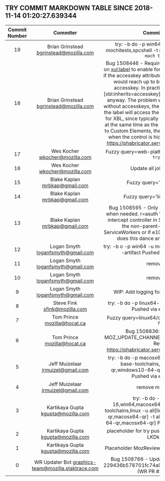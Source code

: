 ## TRY COMMIT MARKDOWN TABLE SINCE 2018-11-14 01:20:27.639344

| Commit Number | Commiter | Commit Message | Node | Date | 
|:---:|:----:|:----------------------------------:|:------:|:----:| 
|19|Brian Grinstead <bgrinstead@mozilla.com>|try: -b do -p win64,linux64,macosx64 -u mochitests,xpcshell -t none --artifact  Pushed via `mach try syntax`|f140c7785f5fc8575a613f5de3d142b7fac92a46|2018-11-21 01:15:37
|18|Brian Grinstead <bgrinstead@mozilla.com>|Bug 1508446 - Require that [accesskey] gets set on <xul:label> to enable formatting;r=paolo  Previously, if the accesskey attribute was missing then the label would reach up to binding parent to find it's accesskey. In practice, bindings already do [xbl:inherits=accesskey] to send it down to the label anyway.  The problem with this is that for controls without accesskeys, the attribute doesn't get set, so the label will access the control from JS. This is fine for XBL, since typically the label XBL will construct at the same time as the control, but when migrating to Custom Elements, the label gets connected even when the control is hidden.  Differential Revision: https://phabricator.services.mozilla.com/D12355|78b17ebbd4b223c57c549b34fa1ff22fea26d8bc|2018-11-20 01:13:38
|17|Wes Kocher <wkocher@mozilla.com>|Fuzzy query=web-platform-tests  Pushed via `mach try fuzzy`|5ecf21069d41386935c48272b061e1fae92939ad|2018-11-21 01:14:35
|16|Wes Kocher <wkocher@mozilla.com>|Update all jobs from try push|7dc70d45d1e9277611592827b45610e614b87251|2018-11-21 01:00:11
|15|Blake Kaplan <mrbkap@gmail.com>|Fuzzy query='linux 'debug '-sw | 'mochitest  Pushed via `mach try fuzzy`|7311a3bd1a42b313f38e5d1f27e601bdc9a69c26|2018-11-21 01:13:50
|14|Blake Kaplan <mrbkap@gmail.com>|Fuzzy query='linux64 'debug '-sw | 'mochitest  Pushed via `mach try fuzzy`|c07174a9142377d52a0b1abf832081b0c0f666cf|2018-11-21 01:12:53
|13|Blake Kaplan <mrbkap@gmail.com>|Bug 1508595 - Only set an intercept controller when needed. r=asuth  We only need to expose an intercept controller in SharedWorkers if we're on the non-parent-intercept version of ServiceWorkers or if e10s is off. nsDocShell already does this dance and we have to mirror it.|59dcebc7bdc2ff6118fc0a23fdc1a46cfc944c65|2018-11-21 01:10:40
|12|Logan Smyth <loganfsmyth@gmail.com>|try: -b o -p win64 -u mochitest-e10s-dt -t none --artifact  Pushed via `mach try syntax`|2ae283bf44185fa1e611c7d6a0f65e263f177af8|2018-11-21 01:10:23
|11|Logan Smyth <loganfsmyth@gmail.com>|remove all logs|998fe7ec61f2f92b7f027bf37183f9766e316869|2018-11-21 01:09:56
|10|Logan Smyth <loganfsmyth@gmail.com>|remove all logs|89b91d0424976ce0649c74da0a9804e3d369b470|2018-11-21 00:51:09
|9|Logan Smyth <loganfsmyth@gmail.com>|WIP: Add logging for expected failure mode|bd14a62eafefff90e27e0e14f91ec2ee0cea8bc9|2018-11-20 02:42:28
|8|Steve Fink <sfink@mozilla.com>|try: -b do -p linux64-shell-haz --upload-xdbs  Pushed via `mach try syntax`|8f65796b1ce1c952cfca06a8d5d831bb5f3f94c8|2018-11-21 01:07:37
|7|Tom Prince <mozilla@hocat.ca>|Fuzzy query=linux64/debug  Pushed via `mach try fuzzy`|e21728ba93a0a8ca08fef341a167faafbed2d893|2018-11-21 01:07:54
|6|Tom Prince <mozilla@hocat.ca>|Bug 1508836: Don't try to guess MOZ_UPDATE_CHANNEL in automation;  Differential Revision: https://phabricator.services.mozilla.com/D12487|16491e62124228fa1d1597f578a090043f2730aa|2018-11-21 01:05:55
|5|Jeff Muizelaar <jrmuizel@gmail.com>|try: -b do -p macosx64,win64,linux64,linux64-base-toolchains,linux -u all[linux64-qr,windows10-64-qr,macosx64-qr] -t none  Pushed via `mach try syntax` |1d4bb870ef5631e50bd0c229766be68bb27c0b7b|2018-11-21 01:03:30
|4|Jeff Muizelaar <jrmuizel@gmail.com>|remove mEventRegions |a9f5eb8439305a92740e73d0c63161a7ffdfd7e5|2018-11-21 01:01:22
|3|Kartikaya Gupta <kgupta@mozilla.com>|try: -b do -p android-api-16,win64,macosx64,linux64,linux64-base-toolchains,linux -u all[linux64-qr,windows10-64-qr,macosx64-qr] -t all[linux64-qr,windows10-64-qr,macosx64-qr]  Pushed via `mach try syntax`|d4394b7d135c7d0189f098fef245455a35c4f009|2018-11-21 01:01:03
|2|Kartikaya Gupta <kgupta@mozilla.com>|placeholder for try push  MozReview-Commit-ID: LKDk2deY2x7|d33ce8ce9a459bd270403fd251a4ec9a31fc745c|2018-11-21 01:00:58
|1|Kartikaya Gupta <kgupta@mozilla.com>|Placeholder  MozReview-Commit-ID: LhRD1MOzjK|dbf905ce85711be64a145b22fefa4e995464298a|2018-11-21 01:00:29
|0|WR Updater Bot <graphics-team@mozilla.staktrace.com>|Bug 1508766 - Update webrender to commit 229436b578701fc74a009d6cedc6b2a3ae313f77 (WR PR #3331). r?kats|887b23bb872f9058bf5a669eed0b043d22b38709|2018-11-21 01:00:27


